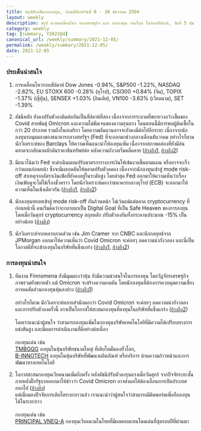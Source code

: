 ```yaml
---
title: สรุปประเด็นการลงทุน, ก่อนสัปดาห์วันที่ 6 - 10 ธันวาคม 2564
layout: weekly
description: สรุป ความเคลื่อนไหว ทางเศรษฐกิจ และ การลงทุน รอบโลก ในรอบสัปดาห์, วันที่ 5 ธันวาคม 2564
category: weekly
tag: [summary, Y2021Q4]
canonical_url: /weekly/summary/2021-12-05/
permalink: /weekly/summary/2021-12-05/
date: 2021-12-05
---
```


### ประเด็นน่าสนใจ

1. การเคลื่อนไหวรอบสัปดาห์ Dow Jones -0.94%, S&P500 -1.22%, NASDAQ -2.62%, EU STOXX 600 -0.28% (ยุโรป), CSI300 +0.84% (จีน), TOPIX -1.37% (ญี่ปุ่น), SENSEX +1.03% (อินเดีย), VN100 -3.63% (เวียดนาม), SET -1.39%

2. ดัชนีหลัก ยังคงปรับตัวลงติดต่อกันเป็นสัปดาห์ที่สอง เนื่องจากการระบาดที่ขยายวงกว้างขึ้นของ Covid สายพันธุ์ Omicron และความไม่ชัดเจนของความรุนแรง โดนตอนนี้มีการพบผู้ติดเชื้อในกว่า 20 ประเทศ รวมถึงในอเมริกา โดยความผันผวนอาจจะยังคงมีต่อไปอีกระยะ เนื่องจากนักลงทุนรอมุมมองของธนาคารกลางสหรัฐฯ (Fed) ที่จะออกมาช่วงกลางเดือนธันวาคม อย่างไรก็ตามนักวิเคราะห์ของ Barclays ให้ความเห็นแนะนำให้ลงทุนเพิ่ม เนื่องจากสภาพคล่องที่ยังมีล้นตลาดจะกลับมาผลักดันราคาสินทรัพย์ต่อ หลังความกังวลเริ่มคลี่คลาย
([อ้างอิง1](https://www.cnbc.com/2021/12/02/stock-futures-market-open-close-news.html), 
[อ้างอิง2](https://www.cnbc.com/2021/12/03/stocks-could-face-more-turbulence-in-the-week-ahead.html)) 

3. มีแนวโน้มว่า Fed จะดำเนินแผนปรับมาตรการางการเงินให้เข้มงวดขึ้นตามแผน หรืออาจจะเร็วกว่าแผนก่อนหน้า ซึ่งจะมีผลกดดันให้ตลาดปรับตัวลดลง เนื่องจากนักลงทุนเข้าสู่ mode risk-off สาเหตุจากอัตราเงินเฟ้อที่ยังคงอยู่ในระดับสูง โดยล่าสุด Fed ออกมาให้ความเห็นว่าเรื่องเงินเฟ้อดูจะไม่ใช่เรื่องชั่วคราว โดยนักวิเคราะห์มองว่าธนาคารกลางยุโรป (ECB) จะออกมาให้ความเห็นในเชิงเดียวกัน
([อ้างอิง1](https://www.bloomberg.com/news/articles/2021-11-30/powell-ditches-transitory-inflation-tag-paves-way-for-rate-hike), 
[อ้างอิง2](https://www.cnbc.com/2021/12/02/powell-time-to-retire-transitory-what-it-means-for-the-ecb.html)) 

4. นักลงทุนทยอยเข้าสู่ mode risk-off กันถ้วนหน้า ไม่เว้นแม้แต่ตลาด cryptocurrency ที่ก่อนหน้านี้ คนเริ่มคิดว่าจะกลายมาเป็น Digital Goal ที่เป็น Safe Heaven ของการลงทุน โดยเมื่อวันศุกร์ cryptocurrency สกุลหลัก ปรับตัวลงกันทั้งกระดานประมาณ -15% เป็นอย่างน้อย
([อ้างอิง](https://finance.yahoo.com/news/bitcoin-ethereum-other-cryptos-plunge-061137875.html)) 

5. นักวิเคราะห์จากหลายภาคส่วน เช่น Jim Cramer จาก CNBC และนักกลยุทธ์จาก JPMorgan ออกมาให้ความเห็นว่า Covid Omicron จะค่อยๆ ลดความน่ากังวลลง และนี่เป็นโอกาสดีที่จะเข้าลงทุนในบริษัทที่แข็งแกร่ง
([อ้างอิง1](https://www.cnbc.com/2021/12/01/cramer-buy-these-bargain-basement-stocks-now-before-omicron-fears-pass.html), 
[อ้างอิง2](https://www.finnomena.com/the-opportunity/news-update-02-12-2021-2/)) 



### การลงทุนน่าสนใจ

1. ทีมงาน Finnomena ยังมีมุมมองว่าหุ้น ยังมีความน่าสนใจในการลงทุน โดยวัฏจักรเศรษฐกิจภาพรวมยังขยายตัว แม้ Omicron จะสร้างความกดดัน โดยนักลงทุนที่ต้องการควบคุมความเสี่ยง อาจลดสัดส่วนกองทุนหุ้นลงบ้าง ([อ้างอิง1](https://www.finnomena.com/finnomena-ic/portfolio-review-nov-2021/))   <br><br>
อย่างไรก็ตาม นักวิเคราะห์หลายสำนักมองว่า  Covid Omicron จะค่อยๆ ลดความน่ากังวลลง และการปรับตัวลงครั้งนี้ อาจเป็นโอกาสให้สะสมกองทุนที่ลงทุนในบริษัทที่แข็งแกร่ง ([อ้างอิง2](https://www.finnomena.com/the-opportunity/news-update-02-12-2021-2/))  <br><br>
โดยเราแนะนำผู้สนใจ ว่าสามารถลงทุนเพิ่มในกองทุนบริษัทเทคโนโลยีที่มีความได้เปรียบทางการแข่งขันสูง และมีผลการดำเนินงานที่ดีอย่างต่อเนื่อง <br><br>
กองทุนเด่น เช่น  
[TMBGQG](https://www.finnomena.com/fund/TMBGQG) ลงทุนในหุ้นบริษัทขนาดใหญ่ ที่เติบโตมั่นคงทั่วโลก,  
[B-INNOTECH](https://www.finnomena.com/fund/B-INNOTECH) ลงทุนในหุ้นบริษัทที่พัฒนาผลิตภัณฑ์ หรือบริการ ด้านความก้าวหน้าและการพัฒนาทางเทคโนโลยี  

2. โอกาสสะสมกองทุนเวียดนามเพิ่มอีกครั้ง หลังดัชนีปรับตัวลงรุนแรงเมื่อวันศุกร์ จากปัจจัยระยะสั้น  
ภายหลังฝั่งรัฐบาลออกมาให้ข่าวว่า Covid Omicron อาจส่งผลให้ต้องเลื่อนการเปิดประเทศออกไป ([อ้างอิง](https://www.finnomena.com/finnomena-ic/finnomena-market-alert-vni-2/))  
แต่เมื่อมองปัจจัยการเติบโตระยะยาวแล้ว เราแนะนำว่าผู้สนใจว่าสามารถมีติดพอร์ตเพื่อถือลงทุนได้ในระยะยาว  <br><br>
กองทุนเด่น เช่น  
[PRINCIPAL VNEQ-A](https://www.finnomena.com/fund/PRINCIPAL%20VNEQ-A) กองทุนเวียดนามในไทยที่มีผลตอบแทนโดดเด่นที่สุดรอบปีที่ผ่านมา